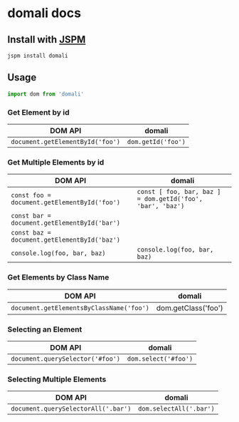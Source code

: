 # domali docs

## Install with [JSPM](http://jspm.io)

`jspm install domali`


## Usage

```javascript
import dom from 'domali'
```

### Get Element by id
DOM API | domali
--- | ---
`document.getElementById('foo')` | `dom.getId('foo')`

### Get Multiple Elements by id
DOM API | domali
--- | ---
`const foo = document.getElementById('foo')` | `const [ foo, bar, baz ] = dom.getId('foo', 'bar', 'baz')`
`const bar = document.getElementById('bar')` |
`const baz = document.getElementById('baz')` |
`console.log(foo, bar, baz)` | `console.log(foo, bar, baz)`

### Get Elements by Class Name
DOM API | domali
--- | ---
`document.getElementsByClassName('foo')` | dom.getClass('foo')

### Selecting an Element
DOM API | domali
--- | ---
`document.querySelector('#foo')` | `dom.select('#foo')`

### Selecting Multiple Elements
DOM API | domali
--- | ---
`document.querySelectorAll('.bar')` | `dom.selectAll('.bar')`
